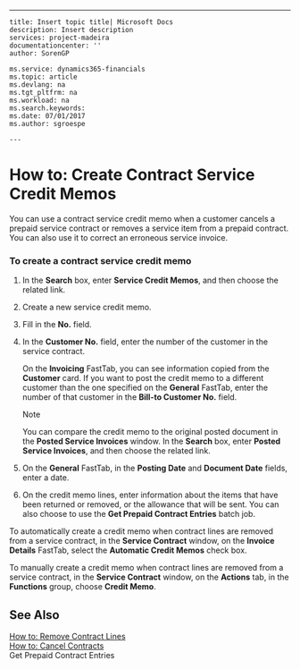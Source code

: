 ---
    title: Insert topic title| Microsoft Docs
    description: Insert description
    services: project-madeira
    documentationcenter: ''
    author: SorenGP

    ms.service: dynamics365-financials
    ms.topic: article
    ms.devlang: na
    ms.tgt_pltfrm: na
    ms.workload: na
    ms.search.keywords:
    ms.date: 07/01/2017
    ms.author: sgroespe

    ---
# How to: Create Contract Service Credit Memos
You can use a contract service credit memo when a customer cancels a prepaid service contract or removes a service item from a prepaid contract. You can also use it to correct an erroneous service invoice.  
  
### To create a contract service credit memo  
  
1.  In the **Search** box, enter **Service Credit Memos**, and then choose the related link.  
  
2.  Create a new service credit memo.  
  
3.  Fill in the **No.** field.  
  
4.  In the **Customer No.** field, enter the number of the customer in the service contract.  
  
     On the **Invoicing** FastTab, you can see information copied from the **Customer** card. If you want to post the credit memo to a different customer than the one specified on the **General** FastTab, enter the number of that customer in the **Bill\-to Customer No.** field.  
  
    > [!NOTE]  
    >  You can compare the credit memo to the original posted document in the **Posted Service Invoices** window. In the **Search** box, enter **Posted Service Invoices**, and then choose the related link.  
  
5.  On the **General** FastTab, in the **Posting Date** and **Document Date** fields, enter a date.  
  
6.  On the credit memo lines, enter information about the items that have been returned or removed, or the allowance that will be sent. You can also choose to use the **Get Prepaid Contract Entries** batch job.  
  
 To automatically create a credit memo when contract lines are removed from a service contract, in the **Service Contract** window, on the **Invoice Details** FastTab, select the **Automatic Credit Memos** check box.  
  
 To manually create a credit memo when contract lines are removed from a service contract, in the **Service Contract** window, on the **Actions** tab, in the **Functions** group, choose **Credit Memo**.  
  
## See Also  
 [How to: Remove Contract Lines](../Service/how-to-remove-contract-lines.md)   
 [How to: Cancel Contracts](../Service/how-to-cancel-contracts.md)   
 Get Prepaid Contract Entries
